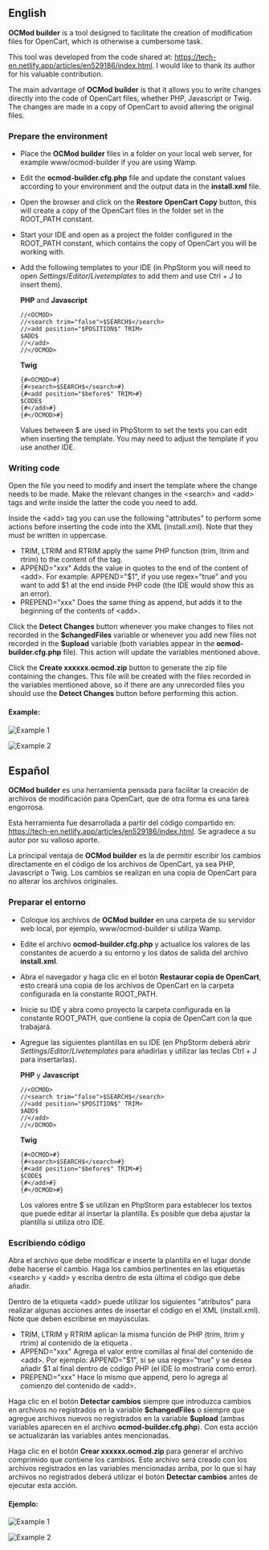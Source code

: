 ## English
**OCMod builder** is a tool designed to facilitate the creation of modification files for OpenCart, which is otherwise a cumbersome task.

This tool was developed from the code shared at: https://tech-en.netlify.app/articles/en529186/index.html. I would like to thank its author for his valuable contribution.

The main advantage of **OCMod builder** is that it allows you to write changes directly into the code of OpenCart files, whether PHP, Javascript or Twig. The changes are made in a copy of OpenCart to avoid altering the original files.

### Prepare the environment

- Place the **OCMod builder** files in a folder on your local web server, for example www/ocmod-builder if you are using Wamp.
- Edit the **ocmod-builder.cfg.php** file and update the constant values according to your environment and the output data in the **install.xml** file.
- Open the browser and click on the **Restore OpenCart Copy** button, this will create a copy of the OpenCart files in the folder set in the ROOT_PATH constant.
- Start your IDE and open as a project the folder configured in the ROOT_PATH constant, which contains the copy of OpenCart you will be working with.
- Add the following templates to your IDE (in PhpStorm you will need to open $Settings/Editor/Live templates$ to add them and use Ctrl + J to insert them).

  **PHP** and **Javascript**

      //<OCMOD>
      //<search trim="false">$SEARCH$</search>
      //<add position="$POSITION$" TRIM>
      $ADD$  
      //</add>
      //</OCMOD>

  **Twig**

      {#<OCMOD>#}
      {#<search>$SEARCH$</search>#}
      {#<add position="$before$" TRIM>#}
      $CODE$
      {#</add>#}
      {#</OCMOD>#}

  Values between &dollar; are used in PhpStorm to set the texts you can edit when inserting the template. You may need to adjust the template if you use another IDE.

### Writing code

Open the file you need to modify and insert the template where the change needs to be made. Make the relevant changes in the &lt;search&gt; and &lt;add&gt; tags and write inside the latter the code you need to add.

Inside the &lt;add&gt; tag you can use the following "attributes" to perform some actions before inserting the code into the XML (install.xml). Note that they must be written in uppercase.

- TRIM, LTRIM and RTRIM apply the same PHP function (trim, ltrim and rtrim) to the content of the <add> tag.
- APPEND="xxx" Adds the value in quotes to the end of the content of &lt;add&gt;. For example: APPEND="$1", if you use regex="true" and you want to add &dollar;1 at the end inside PHP code (the IDE would show this as an error). 
- PREPEND="xxx" Does the same thing as append, but adds it to the beginning of the contents of &lt;add&gt;.

Click the **Detect Changes** button whenever you make changes to files not recorded in the **&dollar;changedFiles** variable or whenever you add new files not recorded in the **&dollar;upload** variable (both variables appear in the **ocmod-builder.cfg.php** file). This action will update the variables mentioned above.

Click the **Create xxxxxx.ocmod.zip** button to generate the zip file containing the changes. This file will be created with the files recorded in the variables mentioned above, so if there are any unrecorded files you should use the **Detect Changes** button before performing this action.


#### Example:

![Example 1](images/example1.png)

![Example 2](images/example2.png)

## Español
**OCMod builder** es una herramienta pensada para facilitar la creación de archivos de modificación para OpenCart, que de otra forma es una tarea engorrosa.

Esta herramienta fue desarrollada a partir del código compartido en: https://tech-en.netlify.app/articles/en529186/index.html. Se agradece a su autor por su valioso aporte.

La principal ventaja de **OCMod builder** es la de permitir escribir los cambios directamente en el código de los archivos de OpenCart, ya sea PHP, Javascript o Twig. Los cambios se realizan en una copia de OpenCart para no alterar los archivos originales.

### Preparar el entorno

- Coloque los archivos de **OCMod builder** en una carpeta de su servidor web local, por ejemplo, www/ocmod-builder si utiliza Wamp.
- Edite el archivo **ocmod-builder.cfg.php** y actualice los valores de las constantes de acuerdo a su entorno y los datos de salida del archivo **install.xml**.
- Abra el navegador y haga clic en el botón **Restaurar copia de OpenCart**, esto creará una copia de los archivos de OpenCart en la carpeta configurada en la constante ROOT_PATH.
- Inicie su IDE y abra como proyecto la carpeta configurada en la constante ROOT_PATH, que contiene la copia de OpenCart con la que trabajará.
- Agregue las siguientes plantillas en su IDE (en PhpStorm deberá abrir $Settings/Editor/Live templates$ para añadirlas y utilizar las teclas Ctrl + J para insertarlas).

  **PHP** y **Javascript**

      //<OCMOD>
      //<search trim="false">$SEARCH$</search>
      //<add position="$POSITION$" TRIM>
      $ADD$  
      //</add>
      //</OCMOD>

  **Twig**

      {#<OCMOD>#}
      {#<search>$SEARCH$</search>#}
      {#<add position="$before$" TRIM>#}
      $CODE$
      {#</add>#}
      {#</OCMOD>#}

  Los valores entre &dollar; se utilizan en PhpStorm para establecer los textos que puede editar al insertar la plantilla. Es posible que deba ajustar la plantilla si utiliza otro IDE.

### Escribiendo código

Abra el archivo que debe modificar e inserte la plantilla en el lugar donde debe hacerse el cambio. Haga los cambios pertinentes en las etiquetas &lt;search&gt; y &lt;add&gt; y escriba dentro de esta última el código que debe añadir.

Dentro de la etiqueta &lt;add&gt; puede utilizar los siguientes "atributos" para realizar algunas acciones antes de insertar el código en el XML (install.xml). Note que deben escribirse en mayúsculas.

- TRIM, LTRIM y RTRIM aplican la misma función de PHP (trim, ltrim y rtrim) al contenido de la etiqueta <add>.
- APPEND="xxx" Agrega el valor entre comillas al final del contenido de &lt;add&gt;. Por ejemplo: APPEND="$1", si se usa regex="true" y se desea añadir &dollar;1 al final dentro de código PHP (el IDE lo mostraría como error).
- PREPEND="xxx" Hace lo mismo que append, pero lo agrega al comienzo del contenido de &lt;add&gt;.

Haga clic en el botón **Detectar cambios** siempre que introduzca cambios en archivos no registrados en la variable **&dollar;changedFiles** o siempre que agregue archivos nuevos no registrados en la variable **&dollar;upload** (ambas variables aparecen en el archivo **ocmod-builder.cfg.php**). Con esta acción se actualizarán las variables antes mencionadas.

Haga clic en el botón **Crear xxxxxx.ocmod.zip** para generar el archivo comprimido que contiene los cambios. Este archivo será creado con los archivos registrados en las variables mencionadas arriba, por lo que si hay archivos no registrados deberá utilizar el botón **Detectar cambios** antes de ejecutar esta acción.

#### Ejemplo:

![Example 1](images/example1.png)

![Example 2](images/example2.png)
